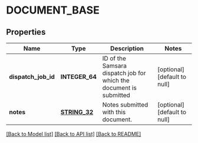 # DOCUMENT_BASE

## Properties
Name | Type | Description | Notes
------------ | ------------- | ------------- | -------------
**dispatch_job_id** | **INTEGER_64** | ID of the Samsara dispatch job for which the document is submitted | [optional] [default to null]
**notes** | [**STRING_32**](STRING_32.md) | Notes submitted with this document. | [optional] [default to null]

[[Back to Model list]](../README.md#documentation-for-models) [[Back to API list]](../README.md#documentation-for-api-endpoints) [[Back to README]](../README.md)



